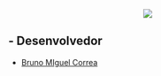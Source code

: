 <div align='center'>
  <image src="src/main/resources/images/logo.png"/>
</div>

## - Desenvolvedor 
  - <a href="https://www.linkedin.com/in/bruno-miguel-correa-17904829b/">Bruno MIguel Correa </a>
